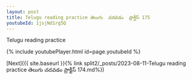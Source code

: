 ```yaml
---
layout: post
title: Telugu reading practice తెలుగు  చదవడం  ప్రాక్టీస్ 175
youtubeId: 1jsjNd1rg5Q
---
```

 
 
Telugu reading practice
 
 
 
 
 


{% include youtubePlayer.html id=page.youtubeId %}
 
[Next]({{ site.baseurl }}{% link  split2/_posts/2023-08-11-Telugu reading practice తెలుగు  చదవడం  ప్రాక్టీస్ 174.md%})
 

